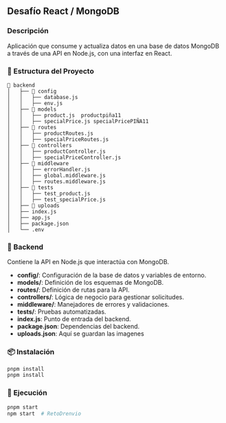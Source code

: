 ## Desafío React / MongoDB

### Descripción 
Aplicación que consume y actualiza datos en una base de datos MongoDB a través de una API en Node.js, con una interfaz en React.

### 📂 Estructura del Proyecto

```
📂 backend
│   ├── 📂 config
│   │   ├── database.js
│   │   ├── env.js
│   ├── 📂 models
│   │   ├── product.js  productpiña11
│   │   ├── specialPrice.js specialPricePIÑA11
│   ├── 📂 routes
│   │   ├── productRoutes.js
│   │   ├── specialPriceRoutes.js
│   ├── 📂 controllers
│   │   ├── productController.js
│   │   ├── specialPriceController.js
│   ├── 📂 middleware
│   │   ├── errorHandler.js
│   │   ├── global.middleware.js
│   │   ├── routes.middleware.js
│   ├── 📂 tests
│   │   ├── test_product.js
│   │   ├── test_specialPrice.js
│   ├── 📂 uploads
│   ├── index.js
│   ├── app.js
│   ├── package.json
│   └── .env
```

### 📌 Backend

Contiene la API en Node.js que interactúa con MongoDB.

- **config/**: Configuración de la base de datos y variables de entorno.
- **models/**: Definición de los esquemas de MongoDB.
- **routes/**: Definición de rutas para la API.
- **controllers/**: Lógica de negocio para gestionar solicitudes.
- **middleware/**: Manejadores de errores y validaciones.
- **tests/**: Pruebas automatizadas.
- **index.js**: Punto de entrada del backend.
- **package.json**: Dependencias del backend.
- **uploads.json**: Aquí se guardan las imagenes

### 📦 Instalación
```sh
pnpm install  
pnpm install  

```

### 🚀 Ejecución
```sh
pnpm start  
npm start  #   R e t o D r e n v i o  
 